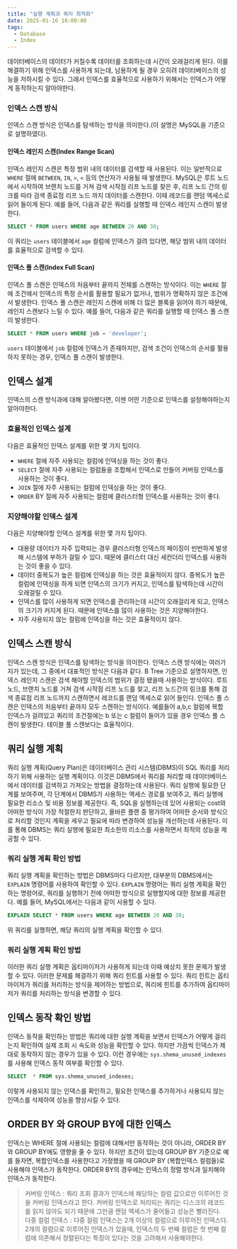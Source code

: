 ```yaml
---
title: "실행 계획과 쿼리 최적화"
date: 2025-01-16 18:00:00
tags: 
  - Database
  - Index
---
```


데이터베이스의 데이터가 커질수록 데이터를 조회하는데 시간이 오래걸리게 된다. 
이를 해결하기 위해 인덱스를 사용하게 되는데, 남용하게 될 경우 오히려 데이터베이스의 성능을 저하시킬 수 있다.
그래서 인덱스를 효율적으로 사용하기 위해서는 인덱스가 어떻게 동작하는지 알아야한다.

### 인덱스 스캔 방식

인덱스 스캔 방식은 인덱스를 탐색하는 방식을 의미한다.(이 설명은 MySQL을 기준으로 설명하였다).

#### 인덱스 레인지 스캔(Index Range Scan)
인덱스 레인지 스캔은 특정 범위 내의 데이터를 검색할 때 사용된다.
이는 일반적으로 `WHERE` 절에 `BETWEEN`, `IN`, `>`, `<` 등의 연산자가 사용될 때 발생한다.
MySQL은 루트 노드에서 시작하여 브랜치 노드를 거쳐 검색 시작점 리프 노드를 찾은 후, 
리프 노드 간의 링크를 따라 검색 종료점 리프 노드 까지 데이터를 스캔한다.
이때 레코드를 랜덤 엑세스로 읽어 들이게 된다.
예를 들어, 다음과 같은 쿼리를 실행할 때 인덱스 레인지 스캔이 발생한다.

```sql
SELECT * FROM users WHERE age BETWEEN 20 AND 30;
```

이 쿼리는 `users` 테이블에서 `age` 컬럼에 인덱스가 걸려 있다면, 해당 범위 내의 데이터를 효율적으로 검색할 수 있다. 

#### 인덱스 풀 스캔(Index Full Scan)
인덱스 풀 스캔은 인덱스의 처음부터 끝까지 전체를 스캔하는 방식이다.
이는 `WHERE` 절에 조건에서 인덱스의 특정 순서를 활용할 필요가 없거나, 범위가 명확하지 않은 조건에서 발생한다.
인덱스 풀 스캔은 레인지 스캔에 비해 더 많은 블록을 읽어야 하기 때문에, 레인지 스캔보다 느릴 수 있다.
예를 들어, 다음과 같은 쿼리를 실행할 때 인덱스 풀 스캔이 발생한다.

```sql
SELECT * FROM users WHERE job = 'developer';
```

`users` 테이블에서 `job` 컬럼에 인덱스가 존재하지만, 검색 조건이 인덱스의 순서를 활용하지 못하는 경우, 인덱스 풀 스캔이 발생한다.


## 인덱스 설계

인덱스의 스캔 방식과에 대해 알아봤다면, 이젠 어떤 기준으로 인덱스를 설정해야하는지 알아야한다.

### 효율적인 인덱스 설계

다음은 효율적인 인덱스 설계를 위한 몇 가지 팁이다.

- `WHERE` 절에 자주 사용되는 컬럼에 인덱싱을 하는 것이 좋다.
- `SELECT` 절에 자주 사용되는 컬럼들을 조합해서 인덱스로 만들어 커버링 인덱스를 사용하는 것이 좋다. 
- `JOIN` 절에 자주 사용되는 컬럼에 인덱싱을 하는 것이 좋다.
- `ORDER` BY 절에 자주 사용되는 컬럼에 클러스터형 인덱스를 사용하는 것이 좋다.

### 지양해야할 인덱스 설계

다음은 지양해야할 인덱스 설계를 위한 몇 가지 팁이다.

- 대용량 데이터가 자주 입력되는 경우 클러스터형 인덱스의 페이징이 빈번하게 발생해 시스템에 부하가 걸릴 수 있다. 때문에 클러스터 대신 세컨더리 인덱스를 사용하는 것이 좋을 수 있다.
- 데이터 중복도가 높은 컬럼에 인덱싱을 하는 것은 효율적이지 않다. 중복도가 높은 컬럼에 인덱싱을 하게 되면 인덱스의 크기가 커지고, 인덱스를 탐색하는데 시간이 오래걸릴 수 있다.
- 인덱스를 많이 사용하게 되면 인덱스를 관리하는데 시간이 오래걸리게 되고, 인덱스의 크기가 커지게 된다. 때문에 인덱스를 많이 사용하는 것은 지양해야한다.
- 자주 사용되지 않는 컬럼에 인덱싱을 하는 것은 효율적이지 않다.

## 인덱스 스캔 방식

인덱스 스캔 방식은 인덱스를 탐색하는 방식을 의미한다. 인덱스 스캔 방식에는 여러가지가 있는데, 그 중에서 대표적인 방식은 다음과 같다.
B Tree 기준으로 설명하자면, 인덱스 레인지 스캔은 검색 해야할 인덱스의 범위가 결정 됐을때 사용하는 방식이다.
루트 노드, 브랜치 노드를 거쳐 검색 시작점 리프 노드를 찾고,
리프 노드간의 링크를 통해 검색 종료점 리프 노드까지 스캔하면서 레코드를 랜덤 엑세스로 읽어 들인다.
인덱스 풀 스캔은 인덱스의 처음부터 끝까지 모두 스캔하는 방식이다.
예를들어 a,b,c 컬럼에 복합 인덱스가 걸려있고 쿼리의 조건절에는 b 또는 c 컬럼이 들어가 있을 경우 인덱스 풀 스캔이 발생한다. 
테이블 풀 스캔보다는 효율적이다.

## 쿼리 실행 계획

쿼리 실행 계획(Query Plan)은 데이터베이스 관리 시스템(DBMS)이 SQL 쿼리를 처리하기 위해 사용하는 실행 계획이다.
이것은 DBMS에서 쿼리를 처리할 때 데이터베이스에서 데이터를 검색하고 가져오는 방법을 결정하는데 사용된다.
쿼리 실행에 필요한 단계를 보여주며, 각 단계에서 DBMS가 사용하는 액세스 경로를 보여주고, 쿼리 실행에 필요한 리소스 및 비용 정보를 제공한다.
즉, SQL을 실행하는데 있어 사용되는 cost와 어떠한 방식이 가장 적절한지 판단하고, 올바른 플랜 중 평가하여 어떠한 순서와 방식으로 처리할 것인지 계획을 세우고 필요에 따라 변경하여 성능을 개선하는데 사용된다.
이를 통해 DBMS는 쿼리 실행에 필요한 최소한의 리소스를 사용하면서 최적의 성능을 제공할 수 있다.

### 쿼리 실행 계획 확인 방법

쿼리 실행 계획을 확인하는 방법은 DBMS마다 다르지만, 대부분의 DBMS에서는 `EXPLAIN` 명령어를 사용하여 확인할 수 있다.
`EXPLAIN` 명령어는 쿼리 실행 계획을 확인하는 명령어로, 쿼리를 실행하기 전에 어떠한 방식으로 실행할지에 대한 정보를 제공한다.
예를 들어, MySQL에서는 다음과 같이 사용할 수 있다.

```sql
EXPLAIN SELECT * FROM users WHERE age BETWEEN 20 AND 30;
```

위 쿼리를 실행하면, 해당 쿼리의 실행 계획을 확인할 수 있다.

### 쿼리 실행 계획 확인 방법

이러한 쿼리 실행 계획은 옵티마이저가 사용하게 되는데 이때 예상치 못한 문제가 발생할 수 있다.
이러한 문제를 해결하기 위해 쿼리 힌트를 사용할 수 있다. 
쿼리 힌트는 옵티마이저가 쿼리를 처리하는 방식을 제어하는 방법으로, 쿼리에 힌트를 추가하여 옵티마이저가 쿼리를 처리하는 방식을 변경할 수 있다.

## 인덱스 동작 확인 방법

인덱스 동작을 확인하는 방법은 쿼리에 대한 실행 계획을 보면서 인덱스가 어떻게 걸리는지 확인하여 실제 조회 시 속도와 성능을 확인할 수 있다.
하지만 가끔씩 인덱스가 제대로 동작하지 않는 경우가 있을 수 있다.
이런 경우에는 `sys.shema_unused_indexes`를 사용해 인덱스 동작 여부를 확인할 수 있다.

```sql
SELECT  * FROM sys.shema_unused_indexes;
```

이렇게 사용되지 않는 인덱스를 확인하고, 필요한 인덱스를 추가하거나 사용되지 않는 인덱스를 삭제하여 성능을 향상시킬 수 있다.

## ORDER BY 와 GROUP BY에 대한 인덱스

인덱스는 WHERE 절에 사용되는 컬럼에 대해서만 동작하는 것이 아니라, ORDER BY와 GROUP BY에도 영향을 줄 수 있다.
하지만 조건이 있는데 GROUP BY 기준으로 예를 들자면, 복합인덱스를 사용한다고 가정했을 때 GROUP BY (복합인덱스 컬럼들)로 사용해야 인덱스가 동작한다.
ORDER BY의 경우에는 인덱스의 정렬 방식과 일치해야 인덱스가 동작한다.

> 커버링 인덱스 : 쿼리 조회 결과가 인덱스에 해당하는 컬럼 값으로만 이루어진 것을 커버링 인덱스라고 한다. 커버링 인덱스로 처리되는 쿼리는 디스크의 레코드를 읽지 않아도 되기 때문에 그만큼 랜덤 엑세스가 줄어들고 성능은 빨라진다.<br>
> 다중 컬럼 인덱스 : 다중 컬럼 인덱스는 2개 이상의 컬럼으로 이루어진 인덱스다. 2개의 컬럼으로 이루어진 인덱스가 있을때, 인덱스의 두 번째 컬럼은 첫 번째 컬럼에 의존해서 정렬된다는 특징이 있다는 것을 고려해서 사용해야한다.